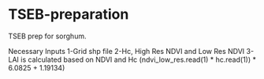 # TSEB-preparation
TSEB prep for sorghum.

Necessary Inputs
1-Grid shp file
2-Hc, High Res NDVI and Low Res NDVI
3-LAI is calculated based on NDVI and Hc (ndvi_low_res.read(1) * hc.read(1)) * 6.0825 + 1.19134)
